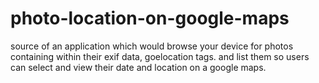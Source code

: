 # photo-location-on-google-maps
source of an application which would browse your device for photos containing within their exif data, goelocation tags. and list them so users can select and view their date and location on a google maps.
